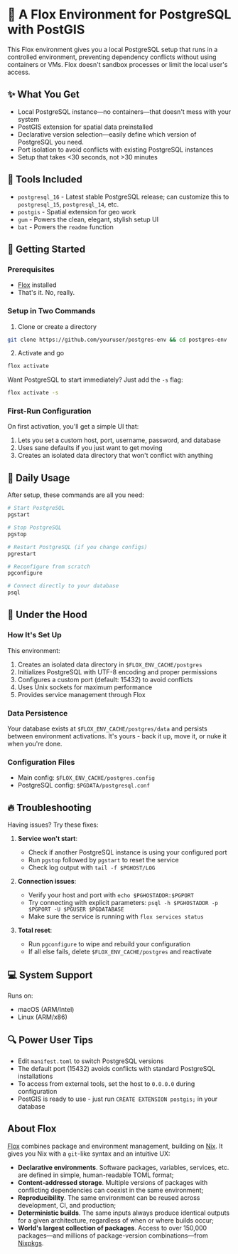 # 🐘 A Flox Environment for PostgreSQL with PostGIS

This Flox environment gives you a local PostgreSQL setup that runs in a controlled environment, preventing dependency conflicts without using containers or VMs. Flox doesn't sandbox processes or limit the local user's access.

## ✨ What You Get

- Local PostgreSQL instance—no containers—that doesn't mess with your system
- PostGIS extension for spatial data preinstalled
- Declarative version selection—easily define which version of PostgreSQL you need.
- Port isolation to avoid conflicts with existing PostgreSQL instances
- Setup that takes <30 seconds, not >30 minutes

## 🧰 Tools Included

- `postgresql_16` - Latest stable PostgreSQL release; can customize this to `postgresql_15`, `postgresql_14`, etc.
- `postgis` - Spatial extension for geo work
- `gum` - Powers the clean, elegant, stylish setup UI
- `bat` - Powers the `readme` function

## 🚀 Getting Started

### Prerequisites

- [Flox](https://flox.dev) installed
- That's it. No, really.

### Setup in Two Commands

1. Clone or create a directory
```sh
git clone https://github.com/youruser/postgres-env && cd postgres-env
```

2. Activate and go
```sh
flox activate
```

Want PostgreSQL to start immediately? Just add the `-s` flag:
```sh
flox activate -s
```

### First-Run Configuration

On first activation, you'll get a simple UI that:

1. Lets you set a custom host, port, username, password, and database
2. Uses sane defaults if you just want to get moving
3. Creates an isolated data directory that won't conflict with anything

## 📝 Daily Usage

After setup, these commands are all you need:

```bash
# Start PostgreSQL
pgstart

# Stop PostgreSQL
pgstop

# Restart PostgreSQL (if you change configs)
pgrestart

# Reconfigure from scratch
pgconfigure

# Connect directly to your database
psql
```

## 🔧 Under the Hood

### How It's Set Up

This environment:
1. Creates an isolated data directory in `$FLOX_ENV_CACHE/postgres`
2. Initializes PostgreSQL with UTF-8 encoding and proper permissions
3. Configures a custom port (default: 15432) to avoid conflicts
4. Uses Unix sockets for maximum performance
5. Provides service management through Flox

### Data Persistence

Your database exists at `$FLOX_ENV_CACHE/postgres/data` and persists between environment activations. It's yours - back it up, move it, or nuke it when you're done.

### Configuration Files

- Main config: `$FLOX_ENV_CACHE/postgres.config`
- PostgreSQL config: `$PGDATA/postgresql.conf`

## 🔥 Troubleshooting

Having issues? Try these fixes:

1. **Service won't start**:
   - Check if another PostgreSQL instance is using your configured port
   - Run `pgstop` followed by `pgstart` to reset the service
   - Check log output with `tail -f $PGHOST/LOG`

2. **Connection issues**:
   - Verify your host and port with `echo $PGHOSTADDR:$PGPORT`
   - Try connecting with explicit parameters: `psql -h $PGHOSTADDR -p $PGPORT -U $PGUSER $PGDATABASE`
   - Make sure the service is running with `flox services status`

3. **Total reset**:
   - Run `pgconfigure` to wipe and rebuild your configuration
   - If all else fails, delete `$FLOX_ENV_CACHE/postgres` and reactivate

## 💻 System Support

Runs on:
- macOS (ARM/Intel)
- Linux (ARM/x86)

## 🔍 Power User Tips

- Edit `manifest.toml` to switch PostgreSQL versions
- The default port (15432) avoids conflicts with standard PostgreSQL installations
- To access from external tools, set the host to `0.0.0.0` during configuration
- PostGIS is ready to use - just run `CREATE EXTENSION postgis;` in your database

## About Flox

[Flox](https://flox.dev/docs) combines package and environment management, building on [Nix](https://github.com/NixOS/nix). It gives you Nix with a `git`-like syntax and an intuitive UX:

- **Declarative environments**. Software packages, variables, services, etc. are defined in simple, human-readable TOML format;
- **Content-addressed storage**. Multiple versions of packages with conflicting dependencies can coexist in the same environment;
- **Reproducibility**. The same environment can be reused across development, CI, and production;
- **Deterministic builds**. The same inputs always produce identical outputs for a given architecture, regardless of when or where builds occur;
- **World's largest collection of packages**. Access to over 150,000 packages—and millions of package-version combinations—from [Nixpkgs](https://github.com/NixOS/nixpkgs).
